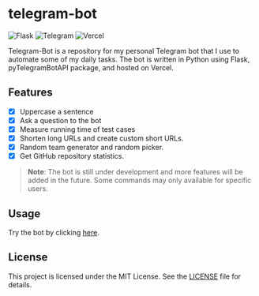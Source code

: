 # telegram-bot

![Flask](https://img.shields.io/badge/Flask-000000?style=for-the-badge&logo=flask&logoColor=white)
![Telegram](https://img.shields.io/badge/Telegram-2CA5E0?style=for-the-badge&logo=telegram&logoColor=white)
![Vercel](https://img.shields.io/badge/vercel-%23000000.svg?style=for-the-badge&logo=vercel&logoColor=white)

Telegram-Bot is a repository for my personal Telegram bot that I use to automate some of my daily tasks. The bot is written in Python using Flask, pyTelegramBotAPI package, and hosted on Vercel.

## Features

- [x] Uppercase a sentence
- [x] Ask a question to the bot
- [x] Measure running time of test cases
- [x] Shorten long URLs and create custom short URLs.
- [x] Random team generator and random picker.
- [x] Get GitHub repository statistics.

> **Note**: The bot is still under development and more features will be added in the future. Some commands may only available for specific users.

## Usage

Try the bot by clicking [here](https://shrtn-url.vercel.app/telegram-bot).

## License

This project is licensed under the MIT License. See the [LICENSE](LICENSE) file for details.
